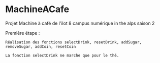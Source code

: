 # MachineACafe
Projet Machine à café de l'ilot 8 campus numérique in the alps saison 2

Première étape :

	Réalisation des fonctions selectDrink, resetDrink, addSugar, removeSugar, addCoin, resetCoin
	
	La fonction selectDrink ne marche que pour le thé.
